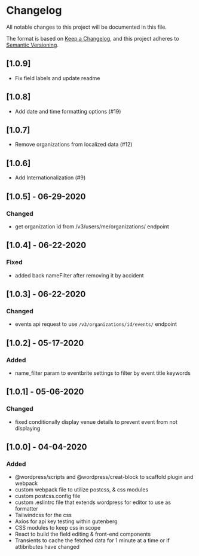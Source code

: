 # Changelog

All notable changes to this project will be documented in this file.

The format is based on [Keep a Changelog](https://keepachangelog.com/en/1.0.0/),
and this project adheres to [Semantic Versioning](https://semver.org/spec/v2.0.0.html).

## [1.0.9]

-   Fix field labels and update readme

## [1.0.8]

-   Add date and time formatting options (#19)

## [1.0.7]

-   Remove organizations from localized data (#12)

## [1.0.6]

-   Add Internationalization (#9)

## [1.0.5] - 06-29-2020

### Changed

-   get organization id from /v3/users/me/organizations/ endpoint

## [1.0.4] - 06-22-2020

### Fixed

-   added back nameFilter after removing it by accident

## [1.0.3] - 06-22-2020

### Changed

-   events api request to use `/v3/organizations/id/events/` endpoint

## [1.0.2] - 05-17-2020

### Added

-   name_filter param to eventbrite settings to filter by event title keywords

## [1.0.1] - 05-06-2020

### Changed

-   fixed conditionally display venue details to prevent event from not displaying

## [1.0.0] - 04-04-2020

### Added

-   @wordpress/scripts and @wordpress/creat-block to scaffold plugin and webpack
-   custom webpack file to utilize postcss, & css modules
-   custom postcss.config file
-   custom .eslintrc file that extends wordpress for editor to use as formatter
-   Tailwindcss for the css
-   Axios for api key testing within gutenberg
-   CSS modules to keep css in scope
-   React to build the field editing & front-end components
-   Transients to cache the fetched data for 1 minute at a time or if attibributes have changed
